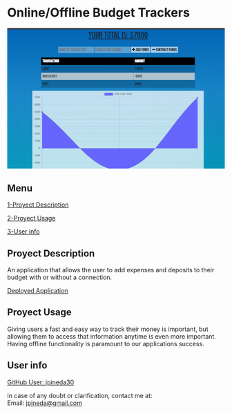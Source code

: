 # Online/Offline Budget Trackers 

<img src="public\img\preview.bmp"/>

## Menu


[1-Proyect Description](##Proyect-Description)

[2-Proyect Usage](##Proyect-Usage)

[3-User info](##User-info)


## Proyect Description

An application that allows the user to add expenses and deposits to their budget with or without a connection. 

[Deployed Application](https://pepe30-budget-trackers.herokuapp.com)




## Proyect Usage

Giving users a fast and easy way to track their money is important, but allowing them to access that information anytime is even more important. Having offline functionality is paramount to our applications success.


## User info

[GitHub User: jpineda30](https://github.com/jpineda30)

in case of any doubt or clarification, contact me at:  
Email: jpineda@gmail.com
